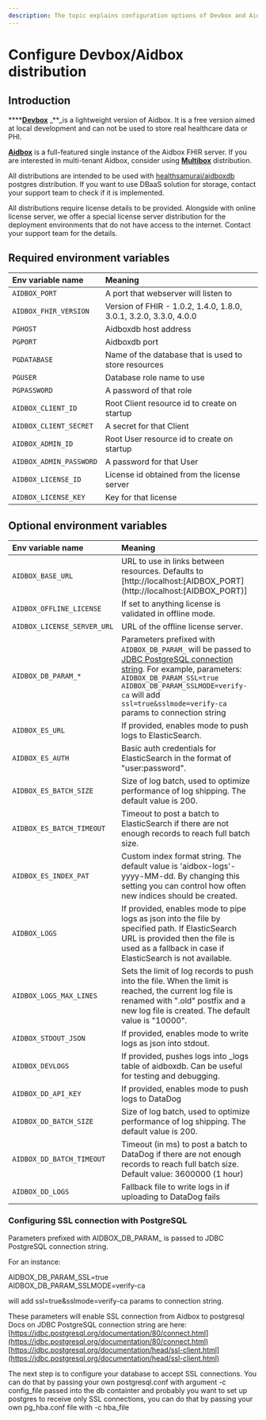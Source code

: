 ```yaml
---
description: The topic explains configuration options of Devbox and Aidbox distributions
---
```


# Configure Devbox/Aidbox distribution

## Introduction

\*\*\*\*[**Devbox**](https://hub.docker.com/r/healthsamurai/devbox) _\*\*_is a lightweight version of Aidbox. It is a free version aimed at local development and can not be used to store real healthcare data or PHI.

[**Aidbox**](https://hub.docker.com/r/healthsamurai/aidboxone) is a full-featured single instance of the Aidbox FHIR server. If you are interested in multi-tenant Aidbox, consider using [**Multibox**](https://hub.docker.com/r/healthsamurai/multibox) distribution.

All distributions are intended to be used with [healthsamurai/aidboxdb](https://hub.docker.com/r/healthsamurai/aidboxdb) postgres distribution. If you want to use DBaaS solution for storage, contact your support team to check if it is implemented.

All distributions require license details to be provided. Alongside with online license server, we offer a special license server distribution for the deployment environments that do not have access to the internet. Contact your support team for the details.

## Required environment variables

| Env variable name | Meaning |
| :--- | :--- |
| `AIDBOX_PORT` | A port that webserver will listen to |
| `AIDBOX_FHIR_VERSION` | Version of FHIR - 1.0.2, 1.4.0, 1.8.0, 3.0.1, 3.2.0, 3.3.0, 4.0.0 |
| `PGHOST` | Aidboxdb host address |
| `PGPORT` | Aidboxdb port |
| `PGDATABASE` | Name of the database that is used to store resources |
| `PGUSER` | Database role name to use |
| `PGPASSWORD` | A password of that role |
| `AIDBOX_CLIENT_ID` | Root Client resource id to create on startup |
| `AIDBOX_CLIENT_SECRET` | A secret for that Client |
| `AIDBOX_ADMIN_ID` | Root User resource id to create on startup |
| `AIDBOX_ADMIN_PASSWORD` | A password for that User |
| `AIDBOX_LICENSE_ID` | License id obtained from the license server |
| `AIDBOX_LICENSE_KEY` | Key for that license |

## Optional environment variables

| Env variable name | Meaning |
| :--- | :--- |
| `AIDBOX_BASE_URL` | URL to use in links between resources. Defaults to [http://localhost:\[AIDBOX\_PORT\](http://localhost:[AIDBOX_PORT\)\] |
| `AIDBOX_OFFLINE_LICENSE` | If set to anything license is validated in offline mode. |
| `AIDBOX_LICENSE_SERVER_URL` | URL of the offline license server. |
| `AIDBOX_DB_PARAM_*` | Parameters prefixed with `AIDBOX_DB_PARAM_` will be passed to [JDBC PostgreSQL connection string](https://jdbc.postgresql.org/documentation/80/connect.html). For example, parameters: `AIDBOX_DB_PARAM_SSL=true`  `AIDBOX_DB_PARAM_SSLMODE=verify-ca` will add `ssl=true&sslmode=verify-ca` params to connection string |
| `AIDBOX_ES_URL` | If provided, enables mode to push logs to ElasticSearch. |
| `AIDBOX_ES_AUTH` | Basic auth credentials for ElasticSearch in the format of "user:password". |
| `AIDBOX_ES_BATCH_SIZE` | Size of log batch, used to optimize performance of log shipping. The default value is 200. |
| `AIDBOX_ES_BATCH_TIMEOUT` | Timeout to post a batch to ElasticSearch if there are not enough records to reach full batch size. |
| `AIDBOX_ES_INDEX_PAT` | Custom index format string. The default value is 'aidbox-logs'-yyyy-MM-dd. By changing this setting you can control how often new indices should be created. |
| `AIDBOX_LOGS` | If provided, enables mode to pipe logs as json into the file by specified path. If ElasticSearch URL is provided then the file is used as a fallback in case if ElasticSearch is not available. |
| `AIDBOX_LOGS_MAX_LINES` | Sets the limit of log records to push into the file. When the limit is reached, the current log file is renamed with ".old" postfix and a new log file is created. The default value is "10000". |
| `AIDBOX_STDOUT_JSON` | If provided, enables mode to write logs as json into stdout. |
| `AIDBOX_DEVLOGS` | If provided, pushes logs into \_logs table of aidboxdb. Can be useful for testing and debugging. |
| `AIDBOX_DD_API_KEY` | If provided, enables mode to push logs to DataDog |
| `AIDBOX_DD_BATCH_SIZE` | Size of log batch, used to optimize performance of log shipping. The default value is 200. |
| `AIDBOX_DD_BATCH_TIMEOUT` | Timeout \(in ms\) to post a batch to DataDog if there are not enough records to reach full batch size. Default value: 3600000 \(1 hour\) |
| `AIDBOX_DD_LOGS` | Fallback file to write logs in if uploading to DataDog fails |

### Configuring SSL connection with PostgreSQL

Parameters prefixed with AIDBOX_DB\_PARAM_ is passed to JDBC PostgreSQL connection string.   
  
For an instance:

AIDBOX\_DB\_PARAM\_SSL=true   
AIDBOX\_DB\_PARAM\_SSLMODE=verify-ca   
  
will add ssl=true&sslmode=verify-ca params to connection string.  
  
These parameters will enable SSL connection from Aidbox to postgresql Docs on JDBC PostgreSQL connection string are here: [https://jdbc.postgresql.org/documentation/80/connect.html](https://jdbc.postgresql.org/documentation/80/connect.html) [https://jdbc.postgresql.org/documentation/head/ssl-client.html](https://jdbc.postgresql.org/documentation/head/ssl-client.html)

The next step is to configure your database to accept SSL connections. You can do that by passing your own postgresql.conf with argument -c config\_file  passed into the db containter and probably you want to set up postgres to receive only SSL connections, you can do that by passing your own pg\_hba.conf file with -c hba\_file 


